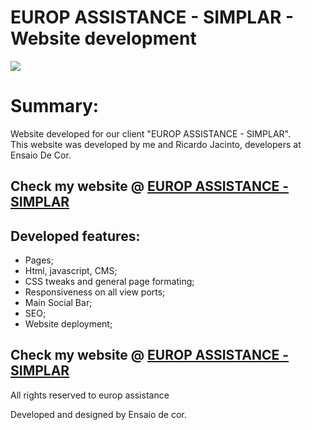 # EUROP ASSISTANCE - SIMPLAR - Website development

<img src="https://i.imgur.com/KWMS0Nx.jpg">

<h1>Summary:</h1>

<p>Website developed for our client "EUROP ASSISTANCE - SIMPLAR". <br/> This website was developed by me and Ricardo Jacinto, developers at Ensaio De Cor.</p>

<h2>Check my website @ <a href="https://simplar.eap.pt/" target="_blank"> EUROP ASSISTANCE - SIMPLAR </a>  </h2>

<h2> Developed features: </h2>
<ul>
<li>Pages;</li>
<li>Html, javascript, CMS;</li>
<li>CSS tweaks and general page formating;</li>
<li>Responsiveness on all view ports;</li>
<li>Main Social Bar;</li>
<li>SEO;</li>
<li>Website deployment;</li>
</ul>

	
<h2>Check my website @ <a href="https://simplar.eap.pt/" target="_blank"> EUROP ASSISTANCE - SIMPLAR </a>  </h2>

<p>All rights reserved to europ assistance<br/>
<p>Developed and designed by Ensaio de cor.</p>

